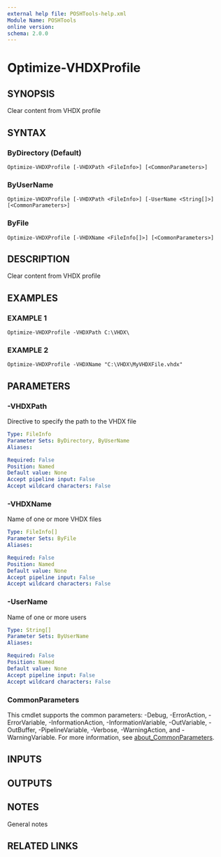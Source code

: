 ```yaml
---
external help file: POSHTools-help.xml
Module Name: POSHTools
online version:
schema: 2.0.0
---
```


# Optimize-VHDXProfile

## SYNOPSIS
Clear content from VHDX profile

## SYNTAX

### ByDirectory (Default)
```
Optimize-VHDXProfile [-VHDXPath <FileInfo>] [<CommonParameters>]
```

### ByUserName
```
Optimize-VHDXProfile [-VHDXPath <FileInfo>] [-UserName <String[]>] [<CommonParameters>]
```

### ByFile
```
Optimize-VHDXProfile [-VHDXName <FileInfo[]>] [<CommonParameters>]
```

## DESCRIPTION
Clear content from VHDX profile

## EXAMPLES

### EXAMPLE 1
```
Optimize-VHDXProfile -VHDXPath C:\VHDX\
```

### EXAMPLE 2
```
Optimize-VHDXProfile -VHDXName "C:\VHDX\MyVHDXFile.vhdx"
```

## PARAMETERS

### -VHDXPath
Directive to specify the path to the VHDX file

```yaml
Type: FileInfo
Parameter Sets: ByDirectory, ByUserName
Aliases:

Required: False
Position: Named
Default value: None
Accept pipeline input: False
Accept wildcard characters: False
```

### -VHDXName
Name of one or more VHDX files

```yaml
Type: FileInfo[]
Parameter Sets: ByFile
Aliases:

Required: False
Position: Named
Default value: None
Accept pipeline input: False
Accept wildcard characters: False
```

### -UserName
Name of one or more users

```yaml
Type: String[]
Parameter Sets: ByUserName
Aliases:

Required: False
Position: Named
Default value: None
Accept pipeline input: False
Accept wildcard characters: False
```

### CommonParameters
This cmdlet supports the common parameters: -Debug, -ErrorAction, -ErrorVariable, -InformationAction, -InformationVariable, -OutVariable, -OutBuffer, -PipelineVariable, -Verbose, -WarningAction, and -WarningVariable. For more information, see [about_CommonParameters](http://go.microsoft.com/fwlink/?LinkID=113216).

## INPUTS

## OUTPUTS

## NOTES
General notes

## RELATED LINKS
